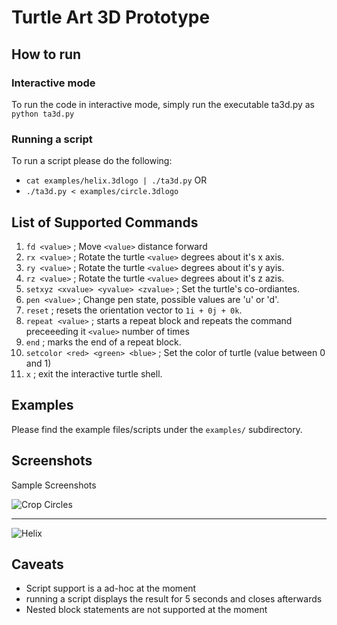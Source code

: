 Turtle Art 3D Prototype
======================

How to run
----------

### Interactive mode

To run the code in interactive mode, simply run the executable ta3d.py
as `python ta3d.py`

### Running a script

To run a script please do the following:
+ `cat examples/helix.3dlogo | ./ta3d.py`
OR
+ `./ta3d.py < examples/circle.3dlogo`

List of Supported Commands
--------------------------

1. `fd <value>` ; Move `<value>` distance forward
1. `rx <value>` ; Rotate the turtle `<value>` degrees about it's x axis.
1. `ry <value>` ; Rotate the turtle `<value>` degrees about it's y ayis.
1. `rz <value>` ; Rotate the turtle `<value>` degrees about it's z azis.
1. `setxyz <xvalue> <yvalue> <zvalue>` ; Set the turtle's co-ordiantes.
1. `pen <value>` ; Change pen state, possible values are 'u' or 'd'.
1. `reset` ; resets the orientation vector to `1i + 0j + 0k`.
1. `repeat <value>` ; starts a repeat block and repeats
    the command preceeeding it `<value>` number of times
1. `end` ; marks the end of a repeat block.
1. `setcolor <red> <green> <blue>` ; Set the color of turtle (value between 0 and 1)
1. `x` ; exit the interactive turtle shell.

Examples
--------

Please find the example files/scripts under the `examples/` subdirectory.

Screenshots
-----------

Sample Screenshots

![Crop Circles](http://web.iiit.ac.in/~anubhav.jaiswal/TA3D/Circle.png)

---

![Helix](http://web.iiit.ac.in/~anubhav.jaiswal/TA3D/Helix.png)


Caveats
-------

+ Script support is a ad-hoc at the moment
+ running a script displays the result for 5 seconds and closes afterwards
+ Nested block statements are not supported at the moment
